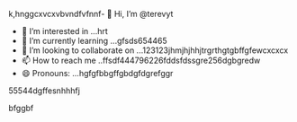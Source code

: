 k,hnggcxvcxvbvndfvfnnf- 👋 Hi, I’m @terevyt
- 👀 I’m interested in ...hrt
- 🌱 I’m currently learning ...gfsds654465
- 💞️ I’m looking to collaborate on ...123123jhmjhjhhjtrgrthgtgbffgfewcxcxcx
- 📫 How to reach me ..ffsdf444796226fddsfdssgre256dgbgredw
- 😄 Pronouns: ...hgfgfbbgffgbdgfdgrefggr
<!---4565werasdf4458dfg6262dsfgrerertjmhhjrfrf
terevyt/terevyt is a ✨ special ✨ repository because its `README.md` (this f63ile) appears on your GitHub p58rofigrede.vdsa4745dsgerggrrg
You can click the Preview link to take a look at your changevxxxxs.р123465
--->55544dgffesnhhhfj
bfggbf
